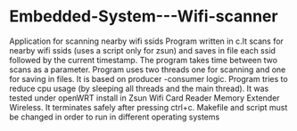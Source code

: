 # Embedded-System---Wifi-scanner
Application for scanning nearby wifi ssids
Program written in c.It scans for nearby wifi ssids (uses a script only for zsun) and saves in file each ssid followed by the current timestamp.
The program takes time between two scans as a parameter. Program uses two threads one for scanning and one for saving in files.
It is based on producer -consumer logic. Program tries to reduce cpu usage (by sleeping all threads and the main thread).
It was tested under openWRT install in Zsun Wifi Card Reader Memory Extender Wireless.
It terminates safely after pressing ctrl+c.
Makefile and script must be changed in order to run in different operating systems

